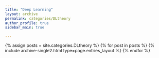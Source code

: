 ```yaml
---
title: "Deep Learning"
layout: archive
permalink: categories/DLtheory
author_profile: true
sidebar_main: true

---
```


{% assign posts = site.categories.DLtheory %}
{% for post in posts %} {% include archive-single2.html type=page.entries_layout %} {% endfor %}

